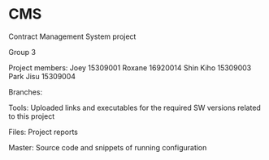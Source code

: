 # CMS
Contract Management System project

Group 3

Project members: Joey 15309001 Roxane 16920014 Shin Kiho 15309003 Park Jisu 15309004

Branches:

  Tools:
  Uploaded links and executables for the required SW versions related to this project
  
  Files:
  Project reports
  
  Master:
  Source code and snippets of running configuration
